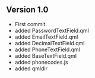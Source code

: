 Version 1.0
-----------
* First commit.
* added PasswordTextField.qml
* added EmailTextField.qml
* added DecimalTextField.qml
* added PhoneTextField.qml
* added BaseTextField.qml
* added phonecodes.js
* added qmldir
